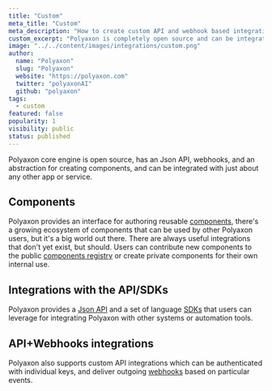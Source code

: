 ```yaml
---
title: "Custom"
meta_title: "Custom"
meta_description: "How to create custom API and webhook based integrations to create alter the behaviour of Polyaxon."
custom_excerpt: "Polyaxon is completely open source and can be integrated with just about any other app or service."
image: "../../content/images/integrations/custom.png"
author:
  name: "Polyaxon"
  slug: "Polyaxon"
  website: "https://polyaxon.com"
  twitter: "polyaxonAI"
  github: "polyaxon"
tags: 
  - custom
featured: false
popularity: 1
visibility: public
status: published
---
```


Polyaxon core engine is open source, has an Json API, webhooks, and an abstraction for creating components, and can be integrated with just about any other app or service.

## Components

Polyaxon provides an interface for authoring reusable [components](/docs/core/specification/),
there's a growing ecosystem of components that can be used by other Polyaxon users, but it's a big world out there. 
There are always useful integrations that don't yet exist, but should. 
Users can contribute new components to the public [components registry](https://github.com/polyaxon/polyaxon-hub/) 
or create private components for their own internal use.

## Integrations with the API/SDKs

Polyaxon provides a [Json API](/docs/api/) and a set of language [SDKs](/docs/references/#client-libraries) 
that users can leverage for integrating Polyaxon with other systems or automation tools. 

## API+Webhooks integrations

Polyaxon also supports custom API integrations which can be authenticated with individual keys, 
and deliver outgoing [webhooks](/docs/references/polyaxon-webhooks/) based on particular events.
